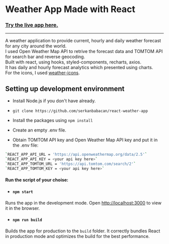 # Weather App Made with React
### [Try the live app here.](https://serkanbabacan-weather.netlify.app/)

---

A weather application to provide current, hourly and daily weather forecast for any city around the world.\
I used Open Weather Map API to retrive the forecast data and TOMTOM API for search bar and reverse geocoding.\
Built with react, using hooks, styled-components, recharts, axios.\
It has daily and hourly forecast analytics which presented using charts.\
For the icons, I used [weather-icons](https://erikflowers.github.io/weather-icons/). 

## Setting up development environment 

- Install Node.js if you don't have already.

- `git clone https://github.com/serkanbabacan/react-weather-app`

- Install the packages using `npm install`

- Create an empty .env file.

- Obtain TOMTOM API key and Open Weather Map API key and put it in the .env file:

```bash
`REACT_APP_API_URL = 'https://api.openweathermap.org/data/2.5'`
`REACT_APP_API_KEY = <your api key here>`
`REACT_APP_TOMTOM_URL = 'https://api.tomtom.com/search/2'`
`REACT_APP_TOMTOM_KEY = <your api key here>`
```

#### Run the script of your choise:
- #### `npm start`
Runs the app in the development mode.
Open [http://localhost:3000](http://localhost:3000) to view it in the browser.
- #### `npm run build`
Builds the app for production to the `build` folder.
It correctly bundles React in production mode and optimizes the build for the best performance.

